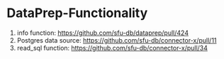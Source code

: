 # DataPrep-Functionality
1. info function: https://github.com/sfu-db/dataprep/pull/424
2. Postgres data source: https://github.com/sfu-db/connector-x/pull/11
3. read_sql function: https://github.com/sfu-db/connector-x/pull/34
